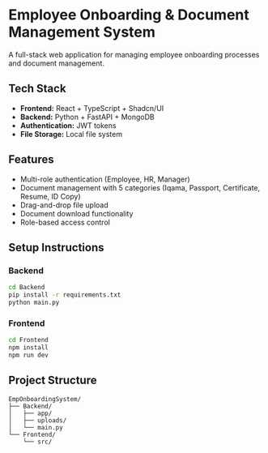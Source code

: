 # Employee Onboarding & Document Management System

A full-stack web application for managing employee onboarding processes and document management.

## Tech Stack

- **Frontend:** React + TypeScript + Shadcn/UI
- **Backend:** Python + FastAPI + MongoDB
- **Authentication:** JWT tokens
- **File Storage:** Local file system

## Features

- Multi-role authentication (Employee, HR, Manager)
- Document management with 5 categories (Iqama, Passport, Certificate, Resume, ID Copy)
- Drag-and-drop file upload
- Document download functionality
- Role-based access control

## Setup Instructions

### Backend
```bash
cd Backend
pip install -r requirements.txt
python main.py
```

### Frontend
```bash
cd Frontend
npm install
npm run dev
```

## Project Structure
```
EmpOnboardingSystem/
├── Backend/
│   ├── app/
│   ├── uploads/
│   └── main.py
└── Frontend/
    └── src/
```